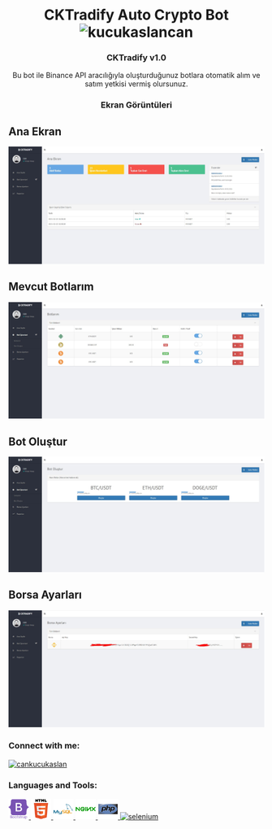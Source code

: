 <h1 align="center">CKTradify Auto Crypto Bot <img src="https://komarev.com/ghpvc/?username=kucukaslancan&label=Profile%20views&color=0e75b6&style=flat" alt="kucukaslancan" /></h1>
<h3 align="center">CKTradify v1.0 </h3> 

<p align="center">Bu bot ile Binance API aracılığıyla oluşturduğunuz botlara otomatik alım ve satım yetkisi vermiş olursunuz. </p>

<p align="left"><h3 align="center">Ekran Görüntüleri</h3> </p>

<h2>Ana Ekran </h2>

![Ana Ekran](images/logos/1.jpg?raw=true "Ana Ekran")

<h2>Mevcut Botlarım </h2>

![Ana Ekran](images/logos/2.jpg?raw=true "Mevcut Botlarım")
 
 <h2>Bot Oluştur </h2>

![Ana Ekran](images/logos/3.jpg?raw=true "Bot Oluştur")

<h2>Borsa Ayarları </h2>

![Ana Ekran](images/logos/4.jpg?raw=true "Borsa Ayarları")

<h3 align="left">Connect with me:</h3>
<p align="left">
<a href="https://linkedin.com/in/cankucukaslan" target="blank"><img align="center" src="https://raw.githubusercontent.com/rahuldkjain/github-profile-readme-generator/master/src/images/icons/Social/linked-in-alt.svg" alt="cankucukaslan" height="30" width="40" /></a>
</p>

<h3 align="left">Languages and Tools:</h3>
<p align="left"> <a href="https://getbootstrap.com" target="_blank" rel="noreferrer"> <img src="https://raw.githubusercontent.com/devicons/devicon/master/icons/bootstrap/bootstrap-plain-wordmark.svg" alt="bootstrap" width="40" height="40"/> </a> <a href="https://www.w3.org/html/" target="_blank" rel="noreferrer"> <img src="https://raw.githubusercontent.com/devicons/devicon/master/icons/html5/html5-original-wordmark.svg" alt="html5" width="40" height="40"/> </a> <a href="https://www.mysql.com/" target="_blank" rel="noreferrer"> <img src="https://raw.githubusercontent.com/devicons/devicon/master/icons/mysql/mysql-original-wordmark.svg" alt="mysql" width="40" height="40"/> </a> <a href="https://www.nginx.com" target="_blank" rel="noreferrer"> <img src="https://raw.githubusercontent.com/devicons/devicon/master/icons/nginx/nginx-original.svg" alt="nginx" width="40" height="40"/> </a> <a href="https://www.php.net" target="_blank" rel="noreferrer"> <img src="https://raw.githubusercontent.com/devicons/devicon/master/icons/php/php-original.svg" alt="php" width="40" height="40"/> </a> <a href="https://www.selenium.dev" target="_blank" rel="noreferrer"> <img src="https://raw.githubusercontent.com/detain/svg-logos/780f25886640cef088af994181646db2f6b1a3f8/svg/selenium-logo.svg" alt="selenium" width="40" height="40"/> </a> </p>
